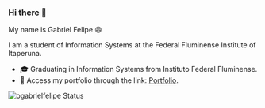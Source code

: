 ### Hi there 👋

  
My name is Gabriel Felipe 😄

I am a student of Information Systems at the Federal Fluminense Institute of Itaperuna.

 - 🎓 Graduating in Information Systems from Instituto Federal Fluminense.
 - 🔗 Access my portfolio through the link: [Portfolio](https://ogabrielfelipe.com.br/).

![ogabrielfelipe Status](https://github-readme-stats.vercel.app/api?username=ogabrielfelipe&show_icons=true)

